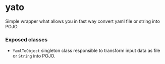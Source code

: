 # yato
Simple wrapper what allows you in fast way convert yaml file or string into POJO.

### Exposed classes
* `YamlToObject` singleton class responsible to transform input data as file or `String` into POJO.
